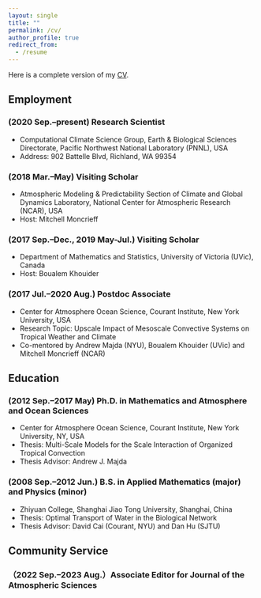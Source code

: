 ```yaml
---
layout: single
title: ""
permalink: /cv/
author_profile: true
redirect_from:
  - /resume
---
```


<!--{% include base_path %}-->
Here is a complete version of my [CV](https://qiuyang50.github.io/files/CV_Qiu_Yang.pdf). 

Employment
-
### (2020 Sep.–present) Research Scientist
* Computational Climate Science Group, Earth & Biological Sciences Directorate, Pacific Northwest National Laboratory (PNNL), USA
* Address: 902 Battelle Blvd, Richland, WA 99354

### (2018 Mar.–May) Visiting Scholar
* Atmospheric Modeling & Predictability Section of Climate and Global Dynamics Laboratory, National Center for Atmospheric Research (NCAR), USA
* Host: Mitchell Moncrieff

### (2017 Sep.–Dec., 2019 May-Jul.) Visiting Scholar
* Department of Mathematics and Statistics, University of Victoria (UVic), Canada
* Host: Boualem Khouider

### (2017 Jul.–2020 Aug.) Postdoc Associate
* Center for Atmosphere Ocean Science, Courant Institute, New York University, USA
* Research Topic: Upscale Impact of Mesoscale Convective Systems on Tropical Weather and Climate
* Co-mentored by Andrew Majda (NYU), Boualem Khouider (UVic) and Mitchell Moncrieff (NCAR)

Education
-
### (2012 Sep.–2017 May) Ph.D. in Mathematics and Atmosphere and Ocean Sciences
* Center for Atmosphere Ocean Science, Courant Institute, New York University, NY, USA
* Thesis: Multi-Scale Models for the Scale Interaction of Organized Tropical Convection
* Thesis Advisor: Andrew J. Majda

### (2008 Sep.–2012 Jun.) B.S. in Applied Mathematics (major) and Physics (minor)
* Zhiyuan College, Shanghai Jiao Tong University, Shanghai, China
* Thesis: Optimal Transport of Water in the Biological Network
* Thesis Advisor: David Cai (Courant, NYU) and Dan Hu (SJTU)

Community Service
-
### （2022 Sep.–2023 Aug.）Associate Editor for Journal of the Atmospheric Sciences

<!--
Education
======
* B.S. in GitHub, GitHub University, 2012
* M.S. in Jekyll, GitHub University, 2014
* Ph.D in Version Control Theory, GitHub University, 2018 (expected)

Work experience
======
* Summer 2015: Research Assistant
  * Github University
  * Duties included: Tagging issues
  * Supervisor: Professor Git

* Fall 2015: Research Assistant
  * Github University
  * Duties included: Merging pull requests
  * Supervisor: Professor Hub
  
Skills
======
* Skill 1
* Skill 2
  * Sub-skill 2.1
  * Sub-skill 2.2
  * Sub-skill 2.3
* Skill 3

Publications
======
  <ul>{% for post in site.publications %}
    {% include archive-single-cv.html %}
  {% endfor %}</ul>
  
Talks
======
  <ul>{% for post in site.talks %}
    {% include archive-single-talk-cv.html %}
  {% endfor %}</ul>
  
Teaching
======
  <ul>{% for post in site.teaching %}
    {% include archive-single-cv.html %}
  {% endfor %}</ul>
  
Service and leadership
======
* Currently signed in to 43 different slack teams
-->
